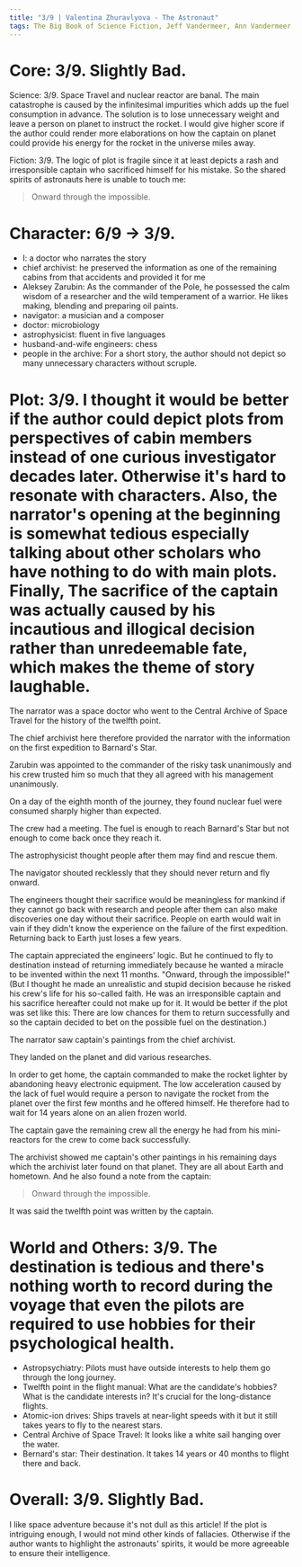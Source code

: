 ```yaml
---
title: "3/9 | Valentina Zhuravlyova - The Astronaut"
tags: The Big Book of Science Fiction, Jeff Vandermeer, Ann Vandermeer, short story, novelette, science fiction,
---
```


# Core: 3/9. Slightly Bad.
Science: 3/9. Space Travel and nuclear reactor are banal. The main catastrophe is caused by the infinitesimal impurities which adds up the fuel consumption in advance. The solution is to lose unnecessary weight and leave a person on planet to instruct the rocket. I would give higher score if the author could render more elaborations on how the captain on planet could provide his energy for the rocket in the universe miles away.

Fiction: 3/9. The logic of plot is fragile since it at least depicts a rash and irresponsible captain who sacrificed himself for his mistake. So the shared spirits of astronauts here is unable to touch me:

> Onward through the impossible.


# Character: 6/9 -> 3/9. 
+ I: a doctor who narrates the story
+ chief archivist: he preserved the information as one of the remaining cabins from that accidents and provided it for me
+ Aleksey Zarubin: As the commander of the Pole, he possessed the calm wisdom of a researcher and the wild temperament of a warrior. He likes making, blending and preparing oil paints. 
+ navigator: a musician and a composer
+ doctor: microbiology
+ astrophysicist: fluent in five languages
+ husband-and-wife engineers: chess
+ people in the archive: For a short story, the author should not depict so many unnecessary characters without scruple.



# Plot: 3/9. I thought it would be better if the author could depict plots from perspectives of cabin members instead of one curious investigator decades later. Otherwise it's hard to resonate with characters. Also, the narrator's opening at the beginning is somewhat tedious especially talking about other scholars who have nothing to do with main plots. Finally, The sacrifice of the captain was actually caused by his incautious and illogical decision rather than unredeemable fate, which makes the theme of story laughable.
The narrator was a space doctor who went to the Central Archive of Space Travel for the history of the twelfth point. 

The chief archivist here therefore provided the narrator with the information on the first expedition to Barnard's Star.

Zarubin was appointed to the commander of the risky task unanimously and his crew trusted him so much that they all agreed with his management unanimously.

On a day of the eighth month of the journey, they found nuclear fuel were consumed sharply higher than expected.

The crew had a meeting. The fuel is enough to reach Barnard's Star but not enough to come back once they reach it. 

The astrophysicist thought people after them may find and rescue them.

The navigator shouted recklessly that they should never return and fly onward.

The engineers thought their sacrifice would be meaningless for mankind if they cannot go back with research and people after them can also make discoveries one day without their sacrifice. People on earth would wait in vain if they didn't know the experience on the failure of the first expedition. Returning back to Earth just loses a few years. 

The captain appreciated the engineers' logic. But he continued to fly to destination instead of returning immediately because he wanted a miracle to be invented within the next 11 months. "Onward, through the impossible!" (But I thought he made an unrealistic and stupid decision because he risked his crew's life for his so-called faith. He was an irresponsible captain and his sacrifice hereafter could not make up for it. It would be better if the plot was set like this: There are low chances for them to return successfully and so the captain decided to bet on the possible fuel on the destination.)

The narrator saw captain's paintings from the chief archivist. 

They landed on the planet and did various researches.

In order to get home, the captain commanded to make the rocket lighter by abandoning heavy electronic equipment. The low acceleration caused by the lack of fuel would require a person to navigate the rocket from the planet over the first few months and he offered himself. He therefore had to wait for 14 years alone on an alien frozen world.

The captain gave the remaining crew all the energy he had from his mini-reactors for the crew to come back successfully. 

The archivist showed me captain's other paintings in his remaining days which the archivist later found on that planet. They are all about Earth and hometown. And he also found a note from the captain:
> Onward through the impossible.

It was said the twelfth point was written by the captain.





# World and Others: 3/9. The destination is tedious and there's nothing worth to record during the voyage that even the pilots are required to use hobbies for their psychological health.
+ Astropsychiatry: Pilots must have outside interests to help them go through the long journey.
+ Twelfth point in the flight manual: What are the candidate's hobbies? What is the candidate interests in? It's crucial for the long-distance flights.
+ Atomic-ion drives: Ships travels at near-light speeds with it but it still takes years to fly to the nearest stars.
+ Central Archive of Space Travel: It looks like a white sail hanging over the water.
+ Bernard's star: Their destination. It takes 14 years or 40 months to flight there and back.

# Overall: 3/9. Slightly Bad.
I like space adventure because it's not dull as this article! If the plot is intriguing enough, I would not mind other kinds of fallacies. Otherwise if the author wants to highlight the astronauts' spirits, it would be more agreeable to ensure their intelligence.
